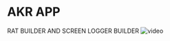 # AKR APP 
RAT BUILDER AND SCREEN LOGGER BUILDER
![video](https://github.com/user-attachments/assets/73e90816-62b5-4922-b980-41f3370cce22)
